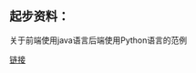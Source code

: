 ## 起步资料：

关于前端使用java语言后端使用Python语言的范例

[链接](https://blog.csdn.net/a312863063/article/details/87898349?utm_source=app)

